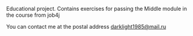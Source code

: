 Educational project. Contains exercises for passing the Middle module in the course from job4j

You can contact me at the postal address darklight1985@mail.ru
